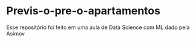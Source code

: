 # Previs-o-pre-o-apartamentos
Esse repositório foi feito em uma aula de Data Science com ML dado pela Asimov
